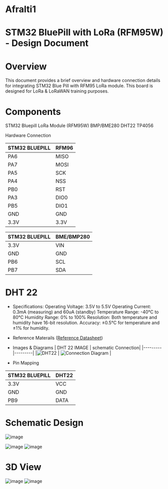 # Afralti1
# STM32 BluePill with LoRa (RFM95W) - Design Document
# Overview
This document provides a brief overview and hardware connection details for integrating STM32 Blue Pill with RFM95 LoRa module. This board is designed for LoRa & LoRaWAN training  purposes.

# Components
STM32 Bluepill
LoRa Module (RFM95W)
BMP/BME280
DHT22
TP4056


Hardware Connection

| STM32 BLUEPILL  | RFM96 |
| ------------- | ------------- |
| PA6  |MISO  |
| PA7 | MOSI  |
| PA5 | SCK  |
| PA4 | NSS  |
| PB0 | RST  |
| PA3 | DIO0  |
| PB5 | DIO1  |
| GND | GND  |
| 3.3V | 3.3V  |

| STM32 BLUEPILL  | BME/BMP280 |
| ------------- | ------------- |
| 3.3V  |VIN  |
| GND  |GND  |
| PB6 |SCL  |
| PB7  |SDA  |

# DHT 22
- Specifications:
Operating Voltage: 3.5V to 5.5V
Operating Current: 0.3mA (measuring) and 60uA (standby)
Temperature Range: -40°C to 80°C
Humidity Range: 0% to 100%
Resolution: Both temperature and humidity have 16-bit resolution.
Accuracy: ±0.5°C for temperature and ±1% for humidity.
- Reference Materails
([Reference Datasheet](https://components101.com/sensors/dht22-pinout-specs-datasheet))

- Images & Diagrams
| DHT 22 IMAGE | schematic Connection|
|---------|---------|
|![DHT22](https://github.com/AFRALTI/Afralti1/assets/52659391/ffd94295-6916-4dbe-9122-dae9080a28d4) | ![Connection Diagram](https://github.com/AFRALTI/Afralti1/assets/52659391/e056e77f-3e4f-42d4-b637-336897a48d8c) |


- Pin Mapping

| STM32 BLUEPILL  | DHT22|
| ------------- | ------------- |
| 3.3V  |VCC  |
| GND  |GND  |
| PB9  |DATA  |

# Schematic Design
![image](https://github.com/AFRALTI/Afralti1/assets/52659391/4677c34d-099d-4ee8-9639-3d7e40def0c3)

![image](https://github.com/AFRALTI/Afralti1/assets/52659391/f4e11703-c5c6-4185-8a40-464b86bed5bc)
![image](https://github.com/AFRALTI/Afralti1/assets/52659391/4a7a6d80-2d2c-4ec7-b0b9-aacea85831a1)

# 3D View
![image](https://github.com/AFRALTI/Afralti1/assets/52659391/9cfc41b2-7c3d-4166-a460-a420234cc51b)
![image](https://github.com/AFRALTI/Afralti1/assets/52659391/7eb5e32d-48c8-407d-b460-6c648e13df68)





